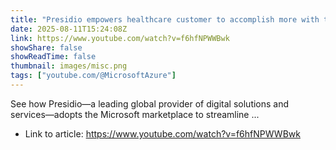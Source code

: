 ```yaml
---
title: "Presidio empowers healthcare customer to accomplish more with the Microsoft marketplace"
date: 2025-08-11T15:24:08Z
link: https://www.youtube.com/watch?v=f6hfNPWWBwk
showShare: false
showReadTime: false
thumbnail: images/misc.png
tags: ["youtube.com/@MicrosoftAzure"]
---
```

See how Presidio—a leading global provider of digital solutions and services—adopts the Microsoft marketplace to streamline ...

- Link to article: https://www.youtube.com/watch?v=f6hfNPWWBwk